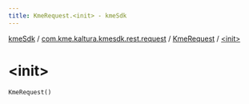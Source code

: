 ```yaml
---
title: KmeRequest.<init> - kmeSdk
---
```


[kmeSdk](../../index.html) / [com.kme.kaltura.kmesdk.rest.request](../index.html) / [KmeRequest](index.html) / [&lt;init&gt;](./-init-.html)

# &lt;init&gt;

`KmeRequest()`